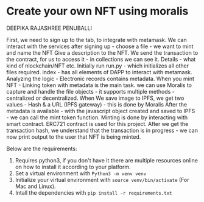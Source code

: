 # Create your own NFT using moralis

DEEPIKA RAJASHREE PENUBALLI

First, we need to sign up to the tab, to integrate with metamask.
We can interact with the services after signing up - choose a file - we want to mint and name the NFT
Give a description to the NFT.
We send the transaction to the contract, for us to access it - in collections we can see it. 
Details - what kind of nlockchain/NFT etc.
Initially run run.py - which initializes all other files required.
index - has all elements of DAPP to interact with metamask.
Analyzing the logic - 
Electronic records contains metadata. When you mint NFT - Linking token with metadata is the main task.
we can use Moralis to capture and handle the file objects - it supports multiple methods - centralized or decentralized.
When We save image to IPFS, we get two values - Hash & a URL (IPFS gateway) - this is done by Moralis
After the metadata is available - with the javascript object created and saved to IPFS - we can call the mint token function.
Minting is done by interacting with smart contract.
ERC721 contract is used for this project.
After we get the transaction hash, we understand that the transaction is in progress - we can now print output to the user that NFT is being minted.


Below are the requirements:
1. Requires python3, if you don't have it there are multiple resources online on how to install it according to your platform.
2. Set a virtual environment with `Python3 -m venv venv`
3. Initialize your virtual environment with `source venv/bin/activate` (For Mac and Linux).
4. Intall the dependencies with `pip install -r requirements.txt`

